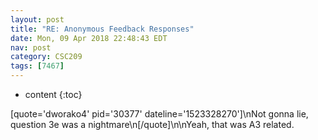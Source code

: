 ```yaml
---
layout: post
title: "RE: Anonymous Feedback Responses"
date: Mon, 09 Apr 2018 22:48:43 EDT
nav: post
category: CSC209
tags: [7467]
---
```


* content
{:toc}

[quote='dworako4' pid='30377' dateline='1523328270']\nNot gonna lie, question 3e was a nightmare\n[/quote]\n\nYeah, that was A3 related.
<!-- more -->
<p></p>
